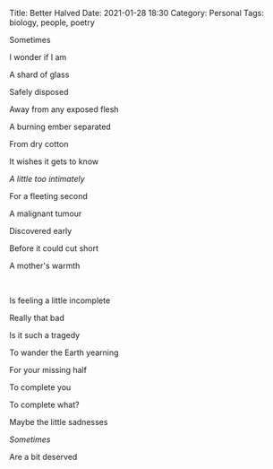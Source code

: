 Title: Better Halved
Date: 2021-01-28 18:30
Category: Personal
Tags: biology, people, poetry

Sometimes

I wonder if I am

A shard of glass

Safely disposed

Away from any exposed flesh

A burning ember separated

From dry cotton

It wishes it gets to know

_A little too intimately_

For a fleeting second

A malignant tumour

Discovered early

Before it could cut short

A mother's warmth

&nbsp;

Is feeling a little incomplete

Really that bad

Is it such a tragedy

To wander the Earth yearning

For your missing half

To complete you

To complete what?

Maybe the little sadnesses

_Sometimes_

Are a bit deserved
